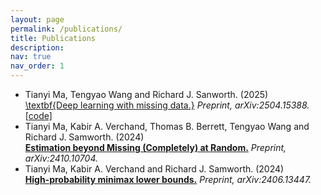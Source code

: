 ```yaml
---
layout: page
permalink: /publications/
title: Publications
description: 
nav: true
nav_order: 1
---
```


* Tianyi Ma, Tengyao Wang and Richard J. Sanworth. (2025) <br>
  [\textbf{Deep learning with missing data.}](https://arxiv.org/abs/2504.15388) *Preprint, arXiv:2504.15388.*
  [[code]](https://github.com/tianyima2000/DNN_missing_data)
* Tianyi Ma, Kabir A. Verchand, Thomas B. Berrett, Tengyao Wang and Richard J. Samworth. (2024) <br>
  [**Estimation beyond Missing (Completely) at Random.**](https://arxiv.org/abs/2410.10704) *Preprint, arXiv:2410.10704.*
* Tianyi Ma, Kabir A. Verchand and Richard J. Samworth. (2024) <br>
  <a href="https://arxiv.org/abs/2406.13447" style="font-weight: bold;">High-probability minimax lower bounds.</a>
 *Preprint, arXiv:2406.13447.*
  

